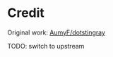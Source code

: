 # Credit

Original work: [AumyF/dotstingray](https://github.com/AumyF/dotstingray)

TODO: switch to upstream

